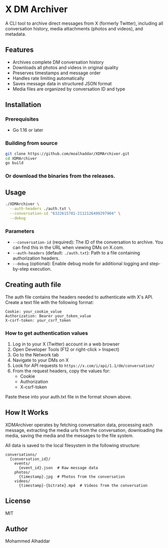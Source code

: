 # X DM Archiver

A CLI tool to archive direct messages from X (formerly Twitter), including all conversation history, media attachments (photos and videos), and metadata.

## Features

- Archives complete DM conversation history
- Downloads all photos and videos in original quality
- Preserves timestamps and message order
- Handles rate limiting automatically
- Saves message data in structured JSON format
- Media files are organized by conversation ID and type

## Installation

### Prerequisites

- Go 1.16 or later

### Building from source

```sh
git clone https://github.com/moalhaddar/XDMArchiver.git
cd XDMArchiver
go build
```

### Or download the binaries from the releases.

## Usage

```sh
./XDMArchiver \
  --auth-headers ./auth.txt \
  --conversation-id "6322615781-2112126499297904" \
  --debug
```

### Parameters

- `--conversation-id` (required): The ID of the conversation to archive. You can find this in the URL when viewing DMs on X.com.
- `--auth-headers` (default: `./auth.txt`): Path to a file containing authorization headers.
- `--debug` (optional): Enable debug mode for additional logging and step-by-step execution.

## Creating auth file

The auth file contains the headers needed to authenticate with X's API. Create a text file with the following format:

```
Cookie: your_cookie_value
Authorization: Bearer your_token_value
X-csrf-token: your_csrf_token
```

### How to get authentication values

1. Log in to your X (Twitter) account in a web browser
2. Open Developer Tools (F12 or right-click > Inspect)
3. Go to the Network tab
4. Navigate to your DMs on X
5. Look for API requests to `https://x.com/i/api/1.1/dm/conversation/` 
6. From the request headers, copy the values for:
   - Cookie
   - Authorization
   - X-csrf-token

Paste these into your auth.txt file in the format shown above.

## How It Works

XDMArchiver operates by fetching conversation data, processing each message, extracting the media urls from the conversation, downloading the media, saving the media and the messages to the file system. 

All data is saved to the local filesystem in the following structure:

```
conversations/
  {conversation_id}/
    events/
      {event_id}.json  # Raw message data
    photos/
      {timestamp}.jpg  # Photos from the conversation
    videos/
      {timestamp}-{bitrate}.mp4  # Videos from the conversation
```
## License

MIT

## Author

Mohammed Alhaddar